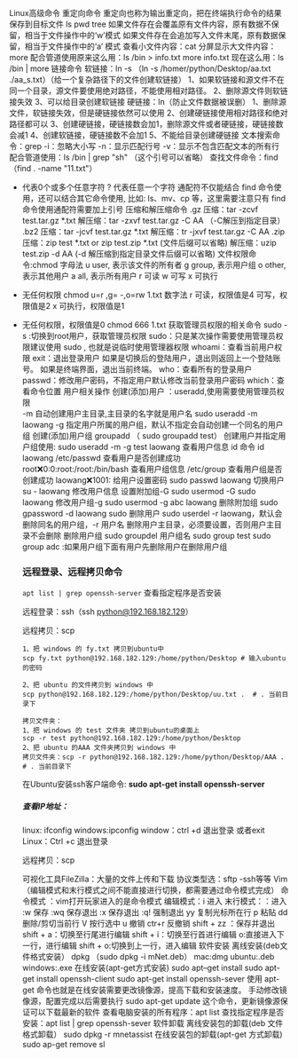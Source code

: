 Linux高级命令
重定向命令
重定向也称为输出重定向，把在终端执行命令的结果保存到目标文件 ls pwd tree
如果文件存在会覆盖原有文件内容，原有数据不保留，相当于文件操作中的‘w’模式
如果文件存在会追加写入文件末尾，原有数据保留，相当于文件操作中的‘a’ 模式
查看小文件内容：cat
分屏显示大文件内容：more
配合管道使用原来这么用：ls /bin > info.txt   more info.txt                      现在这么用：ls /bin | more
链接命令
软链接：ln -s （ln -s /homer/python/Desktop/aa.txt  ./aa_s.txt）（给一个复杂路径下的文件创建软链接）
1、如果软链接和源文件不在同一个目录，源文件要使用绝对路径，不能使用相对路径。
2、删除源文件则软链接失效
3、可以给目录创建软链接
硬链接：ln（防止文件数据被误删）
1、删除源文件，软链接失效，但是硬链接依然可以使用
2、创建硬链接使用相对路径和绝对路径都可以
3、创建硬链接，硬链接数会加1，删除源文件或者硬链接，硬链接数会减1
4、创建软链接，硬链接数不会加1
5、不能给目录创建硬链接
文本搜索命令：grep
-i：忽略大小写
-n：显示匹配行号
-v：显示不包含匹配文本的所有行
配合管道使用：ls /bin | grep "sh" （这个引号可以省略）
查找文件命令：find（find . -name "11.txt"）

*  代表0个或多个任意字符 
?  代表任意一个字符
通配符不仅能结合 find 命令使用，还可以结合其它命令使用, 比如: ls、mv、cp 等，这里需要注意只有 find 命令使用通配符需要加上引号
压缩和解压缩命令
.gz
压缩：tar -zcvf test.tar.gz *.txt
解压缩：tar -zxvf test.tar.gz -C AA （-C解压到指定目录）
.bz2
压缩：tar -jcvf test.tar.gz  *.txt
解压缩：tr -jxvf test.tar.gz -C AA
.zip
压缩：zip test *.txt or zip test.zip *.txt (文件后缀可以省略)
解压缩：uzip test.zip -d AA (-d 解压缩到指定目录文件后缀可以省略)
文件权限命令:chmod
字母法
	u	user, 表示该文件的所有者
	g	group, 表示用户组
	o	other, 表示其他用户
	a	all, 表示所有用户
	r	可读
	w	可写
	x	可执行
- 无任何权限
  chmod u=r ,g= -,o=rw 1.txt
  数字法
  r	可读，权限值是4
  可写，权限值是2
  x	可执行，权限值是1

- 无任何权限，权限值是0
  chmod 666 1.txt
  获取管理员权限的相关命令
  sudo -s :切换到root用户，获取管理员权限
  sudo：只是某次操作需要使用管理员权限建议使用 sudo , 也就是说临时使用管理器权限
  whoami：查看当前用户权限
  exit：退出登录用户
  如果是切换后的登陆用户，退出则返回上一个登陆账号。
  如果是终端界面，退出当前终端。
  who：查看所有的登录用户
  passwd：修改用户密码，不指定用户默认修改当前登录用户密码
  which：查看命令位置
  用户相关操作
  创建(添加)用户 ：useradd,使用需要使用管理员权限  
  -m	自动创建用户主目录,主目录的名字就是用户名  sudo useradd -m laowang
  -g	指定用户所属的用户组，默认不指定会自动创建一个同名的用户组
  创建(添加)用户组
  groupadd        （ sudo groupadd test）
  创建用户并指定用户组使用: sudo useradd -m -g test laowang
  查看用户信息
  id 命令     id laowang
  /etc/passwd  查看用户是否创建成功   root:x:0:0:root:/root:/bin/bash
  查看用户组信息
  /etc/group   查看用户组是否创建成功 laowang:x:1001:
  给用户设置密码
  sudo passwd laowang
  切换用户
  su - laowang
  修改用户信息
  设置附加组-G    sudo usermod -G sudo laowang
  修改用户组-g    sudo usermod -g abc laowang
  删除附加组
  sudo gpassword -d laowang sudo
  删除用户
  sudo userdel -r laowang，默认会删除同名的用户组，-r 用户名	删除用户主目录，必须要设置，否则用户主目录不会删除
  删除用户组
  sudo groupdel 用户组名
  sudo group test
  sudo group adc :如果用户组下面有用户先删除用户在删除用户组

  ### 远程登录、远程拷贝命令

  `apt list | grep openssh-server`  查看指定程序是否安装

  远程登录：ssh（ssh python@192.168.182.129）

  远程拷贝：scp 

  ```shell
  1、把 windows 的 fy.txt 拷贝到ubuntu中
  scp fy.txt python@192.168.182.129:/home/python/Desktop # 输入ubuntu的密码
  
  2、把 ubuntu 的文件拷贝到 windows 中 
  scp python@192.168.182.129:/home/python/Desktop/uu.txt .  # . 当前目录下
  
  拷贝文件夹：
  1、把 windows 的 test 文件夹 拷贝到ubuntu的桌面上
  scp -r test python@192.168.182.129:/home/python/Desktop
  2、把 ubuntu 的AAA 文件夹拷贝到 windows 中 
  拷贝文件夹：scp -r python@192.168.182.129:/home/python/Desktop/AAA . # . 当前目录下
  ```

  在Ubuntu安装ssh客户端命令: **sudo apt-get install openssh-server**

  ##### 查看IP地址：

  linux: ifconfig
  windows:ipconfig
  window：ctrl +d 退出登录 或者exit
  Linux：Ctrl +c 退出登录

  远程拷贝：scp

  可视化工具FileZilla：大量的文件上传和下载
  协议类型选：sftp -ssh等等
  Vim（编辑模式和末行模式之间不能直接进行切换，都需要通过命令模式完成）
  命令模式 ：vim打开玩家进入的是命令模式
  编辑模式：i 进入
  末行模式：：进入
  :w 保存
  :wq 保存退出
  :x 保存退出
  :q! 强制退出
  yy	复制光标所在行
  p	粘贴
  dd	删除/剪切当前行
  V	按行选中
  u	撤销
  ctr+r	反撤销
  shift + zz ：保存并退出
  shift + a：切换至行尾进行编辑
  shift + i：切换至行首进行编辑
  o:直接进入下一行，进行编辑
   shift + o:切换到上一行，进入编辑
  软件安装
  离线安装(deb文件格式安装）
  dpkg  （sudo dpkg -i mNet.deb）
  mac:dmg
  ubuntu:.deb
  windows:.exe
  在线安装(apt-get方式安装)
  sudo apt–get install
  sudo apt-get install openssh-client
  sudo apt-get install openssh-sever
  使用 apt-get 命令也就是在线安装需要更改镜像源，提高下载和安装速度。
  手动修改镜像源，配置完成以后需要执行 sudo apt-get update 这个命令，更新镜像源保证可以下载最新的软件
  查看电脑安装的所有程序：apt list
  查找指定程序是否安装：apt list | grep openssh-sever
  软件卸载
  离线安装包的卸载(deb 文件格式卸载） sudo dpkg -r mnetassist
  在线安装包的卸载(apt-get 方式卸载)  sudo ap-get remove sl